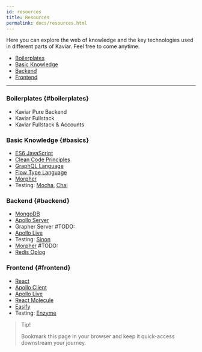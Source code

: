 ```yaml
---
id: resources
title: Resources
permalink: docs/resources.html
---
```


Here you can explore the web of knowledge and the key technologies used in different parts of Kaviar. Feel free to come anytime.

- [Boilerplates](#boilerplates)
- [Basic Knowledge](#basics)
- [Backend](#backend)
- [Frontend](#backend)

---

### Boilerplates {#boilerplates}

- Kaviar Pure Backend
- Kaviar Fullstack
- Kaviar Fullstack & Accounts

### Basic Knowledge {#basics}

- [ES6 JavaScript](https://developer.mozilla.org/en-US/docs/Web/JavaScript/Guide)
- [Clean Code Principles](https://github.com/ryanmcdermott/clean-code-javascript)
- [GraphQL Language](https://graphql.org/learn)
- [Flow Type Language](https://flow.org/)
- [Morpher](docs/morpher.html)
- Testing: [Mocha](https://mochajs.org/), [Chai](https://www.chaijs.com/)

### Backend {#backend}

- [MongoDB](https://www.tutorialspoint.com/mongodb/)
- [Apollo Server](https://www.apollographql.com/docs/apollo-server/)
- Grapher Server #TODO:
- [Apollo Live](https://github.com/cult-of-coders/apollo-live-server)
- Testing: [Sinon](https://sinonjs.org/)
- [Morpher](docs/morpher.html) #TODO:
- [Redis Oplog](https://github.com/cult-of-coders/redis-oplog)

### Frontend {#frontend}

- [React](https://reactjs.org/)
- [Apollo Client](https://www.apollographql.com/docs/react/)
- [Apollo Live](https://github.com/cult-of-coders/apollo-live-client)
- [React Molecule](https://github.com/cult-of-coders/react-molecule)
- [Easify](https://github.com/cult-of-coders/easify)
- Testing: [Enzyme](https://airbnb.io/enzyme/)

> Tip!
>
> Bookmark this page in your browser and keep it quick-access downstream your journey.
